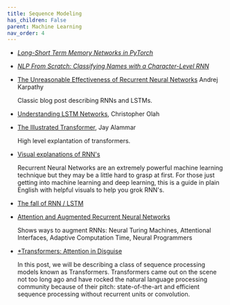 ```yaml
---
title: Sequence Modeling
has_children: False
parent: Machine Learning
nav_order: 4
---
```




- [*Long-Short Term Memory Networks in PyTorch*](https://pytorch.org/tutorials/beginner/nlp/sequence_models_tutorial.html)

- [*NLP From Scratch: Classifying Names with a Character-Level RNN*](https://pytorch.org/tutorials/intermediate/char_rnn_classification_tutorial.html)

- [The Unreasonable Effectiveness of Recurrent Neural Networks](http://karpathy.github.io/2015/05/21/rnn-effectiveness/) Andrej Karpathy

   Classic blog post describing RNNs and LSTMs.

- [Understanding LSTM Networks](https://colah.github.io/posts/2015-08-Understanding-LSTMs/), Christopher Olah

- [The Illustrated Transformer](http://jalammar.github.io/illustrated-transformer/), Jay Alammar

   High level explantation of transformers.

- [Visual explanations of RNN's](https://youtu.be/LHXXI4-IEns)

    Recurrent Neural Networks are an extremely powerful machine learning technique but they may be a little hard to grasp at first. For those just getting into machine learning and deep learning, this is a guide in plain English with helpful visuals to help you grok RNN's.

- [The fall of RNN / LSTM](https://towardsdatascience.com/the-fall-of-rnn-lstm-2d1594c74ce0)

- [Attention and Augmented Recurrent Neural Networks](https://distill.pub/2016/augmented-rnns/)

   Shows ways to augment RNNs: Neural Turing Machines, Attentional Interfaces, Adaptive Computation Time, Neural Programmers

- [*Transformers: Attention in Disguise](https://www.mihaileric.com/posts/transformers-attention-in-disguise/)

   In this post, we will be describing a class of sequence processing models known as Transformers. Transformers came out on the scene not too long ago and have rocked the natural language processing community because of their pitch: state-of-the-art and efficient sequence processing without recurrent units or convolution.
